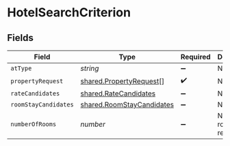 # HotelSearchCriterion


## Fields

| Field                                                                         | Type                                                                          | Required                                                                      | Description                                                                   | Example                                                                       |
| ----------------------------------------------------------------------------- | ----------------------------------------------------------------------------- | ----------------------------------------------------------------------------- | ----------------------------------------------------------------------------- | ----------------------------------------------------------------------------- |
| `atType`                                                                      | *string*                                                                      | :heavy_minus_sign:                                                            | N/A                                                                           | HotelSearchCriterion                                                          |
| `propertyRequest`                                                             | [shared.PropertyRequest](../../../sdk/models/shared/propertyrequest.md)[]     | :heavy_check_mark:                                                            | N/A                                                                           |                                                                               |
| `rateCandidates`                                                              | [shared.RateCandidates](../../../sdk/models/shared/ratecandidates.md)         | :heavy_minus_sign:                                                            | N/A                                                                           |                                                                               |
| `roomStayCandidates`                                                          | [shared.RoomStayCandidates](../../../sdk/models/shared/roomstaycandidates.md) | :heavy_minus_sign:                                                            | N/A                                                                           |                                                                               |
| `numberOfRooms`                                                               | *number*                                                                      | :heavy_minus_sign:                                                            | Number of rooms requested                                                     |                                                                               |